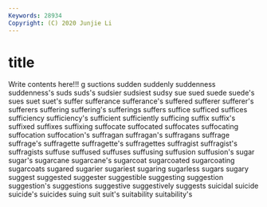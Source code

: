 ```yaml
---
Keywords: 28934
Copyright: (C) 2020 Junjie Li
---
```


# title

Write contents here!!!
g
suctions 
sudden 
suddenly 
suddenness 
suddenness's 
suds 
suds's 
sudsier 
sudsiest 
sudsy
sue 
sued 
suede 
suede's 
sues 
suet 
suet's 
suffer 
sufferance 
sufferance's
suffered 
sufferer 
sufferer's 
sufferers 
suffering 
suffering's 
sufferings 
suffers 
suffice 
sufficed
suffices 
sufficiency 
sufficiency's 
sufficient 
sufficiently 
sufficing 
suffix 
suffix's 
suffixed 
suffixes
suffixing 
suffocate 
suffocated 
suffocates 
suffocating 
suffocation 
suffocation's 
suffragan 
suffragan's 
suffragans
suffrage 
suffrage's 
suffragette 
suffragette's 
suffragettes 
suffragist 
suffragist's 
suffragists 
suffuse 
suffused
suffuses 
suffusing 
suffusion 
suffusion's 
sugar 
sugar's 
sugarcane 
sugarcane's 
sugarcoat 
sugarcoated
sugarcoating 
sugarcoats 
sugared 
sugarier 
sugariest 
sugaring 
sugarless 
sugars 
sugary 
suggest
suggested 
suggester 
suggestible 
suggesting 
suggestion 
suggestion's 
suggestions 
suggestive 
suggestively 
suggests
suicidal 
suicide 
suicide's 
suicides 
suing 
suit 
suit's 
suitability 
suitability's 
